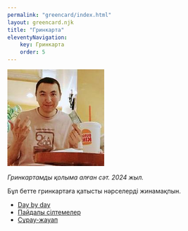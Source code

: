 ```yaml
---
permalink: "greencard/index.html"
layout: greencard.njk
title: "Гринкарта"
eleventyNavigation:
    key: Гринкарта
    order: 5
---
```


<img class="right-float-photo" src="/assets/img/green-mail.jpg" alt=""  />

*Гринкартамды қолыма алған сәт. 2024 жыл.*

Бұл бетте гринкартаға қатысты нәрселерді жинамақпын.

- [Day by day](./days/)
- [Пайдалы сілтемелер](./links)
- [Сұрау-жауап](./qna/)
